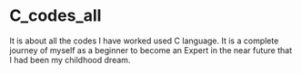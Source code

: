 # C_codes_all
It is about all the codes I have worked used C language. It is a complete journey of myself as a beginner to become an Expert in the near future that I had been my childhood dream. 
